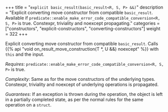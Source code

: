 +++
title = "`explicit basic_result(basic_result<R, S, P> &&)`"
description = "Explicit converting move constructor from compatible `basic_result`. Available if `predicate::enable_make_error_code_compatible_conversion<R, S, P>` is true. Constexpr, triviality and noexcept propagating."
categories = ["constructors", "explicit-constructors", "converting-constructors"]
weight = 322
+++

Explicit converting move constructor from compatible `basic_result`. Calls {{% api "void on_result_move_construction(T *, U &&) noexcept" %}} with `this` and the input.

*Requires*: `predicate::enable_make_error_code_compatible_conversion<R, S, P>` is true.

*Complexity*: Same as for the move constructors of the underlying types. Constexpr, triviality and noexcept of underlying operations is propagated.

*Guarantees*: If an exception is thrown during the operation, the object is left in a partially completed state, as per the normal rules for the same operation on a `struct`.
